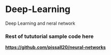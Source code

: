 # Deep-Learning
Deep Learning and neral network

### Rest of tututorial sample code here 
**https://github.com/pissall20/neural-networks**